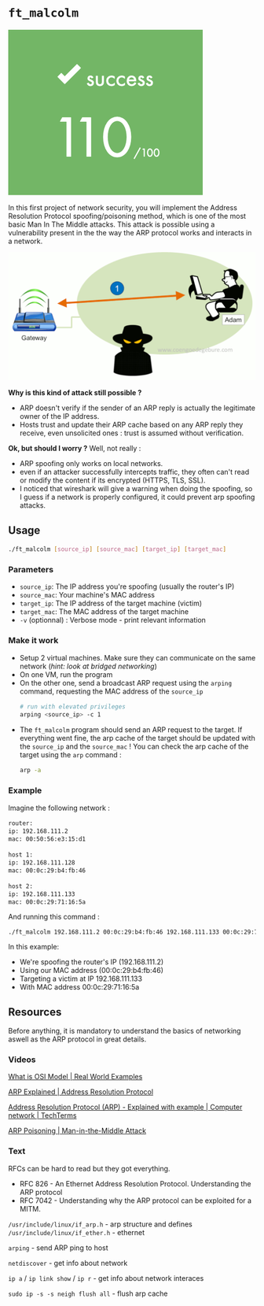 # `ft_malcolm`

![badge.gif](./assets/badge.png)

In this first project of network security, you will implement the Address Resolution Protocol spoofing/poisoning method, which is one of the most basic Man In The Middle attacks. This attack is possible using a vulnerability present in the the way the ARP protocol works and interacts in a network.

![mitm.gif](./assets/mitm.gif)

**Why is this kind of attack still possible ?**

- ARP doesn't verify if the sender of an ARP reply is actually the legitimate owner of the IP address.
- Hosts trust and update their ARP cache based on any ARP reply they receive, even unsolicited ones : trust is assumed without verification.

**Ok, but should I worry ?**
Well, not really :

- ARP spoofing only works on local networks.
- even if an attacker successfully intercepts traffic, they often can't read or modify the content if its encrypted (HTTPS, TLS, SSL).
- I noticed that wireshark will give a warning when doing the spoofing, so I guess if a network is properly configured, it could prevent arp spoofing attacks.

## Usage

```sh
./ft_malcolm [source_ip] [source_mac] [target_ip] [target_mac]
```

### Parameters

- `source_ip`: The IP address you're spoofing (usually the router's IP)
- `source_mac`: Your machine's MAC address
- `target_ip`: The IP address of the target machine (victim)
- `target_mac`: The MAC address of the target machine
- `-v` (optionnal) : Verbose mode - print relevant information

### Make it work

- Setup 2 virtual machines. Make sure they can communicate on the same network (_hint: look at bridged networking_)
- On one VM, run the program
- On the other one, send a broadcast ARP request using the `arping` command, requesting the MAC address of the `source_ip`
  ```sh
  # run with elevated privileges
  arping <source_ip> -c 1
  ```
- The `ft_malcolm` program should send an ARP request to the target. If everything went fine, the arp cache of the target should be updated with the `source_ip` and the `source_mac` ! You can check the arp cache of the target using the `arp` command :
  ```sh
  arp -a
  ```

### Example

Imagine the following network :

```
router:
ip: 192.168.111.2
mac: 00:50:56:e3:15:d1

host 1:
ip: 192.168.111.128
mac: 00:0c:29:b4:fb:46

host 2:
ip: 192.168.111.133
mac: 00:0c:29:71:16:5a
```

And running this command :

```sh
./ft_malcolm 192.168.111.2 00:0c:29:b4:fb:46 192.168.111.133 00:0c:29:71:16:5a
```

In this example:

- We're spoofing the router's IP (192.168.111.2)
- Using our MAC address (00:0c:29:b4:fb:46)
- Targeting a victim at IP 192.168.111.133
- With MAC address 00:0c:29:71:16:5a

## Resources

Before anything, it is mandatory to understand the basics of networking aswell as the ARP protocol in great details.

### Videos

[ What is OSI Model | Real World Examples ](https://www.youtube.com/watch?v=0y6FtKsg6J4)

[ ARP Explained | Address Resolution Protocol ](https://www.youtube.com/watch?v=tXzKjtMHgWI)

[ Address Resolution Protocol (ARP) - Explained with example | Computer network | TechTerms ](https://www.youtube.com/watch?v=EC1slXCT3bg)

[ ARP Poisoning | Man-in-the-Middle Attack ](https://www.youtube.com/watch?v=A7nih6SANYs)

### Text

RFCs can be hard to read but they got everything.

- RFC 826 - An Ethernet Address Resolution Protocol. Understanding the ARP protocol
- RFC 7042 - Understanding why the ARP protocol can be exploited for a MITM.

`/usr/include/linux/if_arp.h` - arp structure and defines
`/usr/include/linux/if_ether.h` - ethernet

`arping` - send ARP ping to host

`netdiscover` - get info about network

`ip a` / `ip link show` / `ip r` - get info about network interaces

`sudo ip -s -s neigh flush all` - flush arp cache
